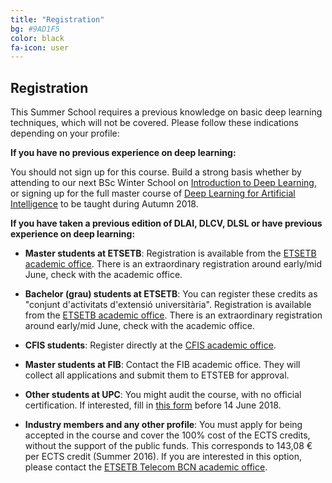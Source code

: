 ```yaml
---
title: "Registration"
bg: #9AD1F5
color: black
fa-icon: user
---
```



## Registration

This Summer School requires a previous knowledge on basic deep learning techniques, which will not be covered. Please follow these indications depending on your profile:

**If you have no previous experience on deep learning:**

You should not sign up for this course. Build a strong basis whether by attending to our next BSc Winter School on [Introduction to Deep Learning](https://telecombcn-dl.github.io/2018-idl/), or signing up for the full master course of [Deep Learning for Artificial Intelligence](https://telecombcn-dl.github.io/2017-dlai/) to be taught during Autumn 2018.


**If you have taken a previous edition of DLAI, DLCV, DLSL or have previous experience on deep learning:**

* __Master students at ETSETB__: Registration is available from the [ETSETB academic office](http://www.etsetb.upc.edu/ca/els-serveis/secretaria-oberta). There is an extraordinary registration around early/mid June, check with the academic office.

* __Bachelor (grau) students at ETSETB__: You can register these credits as "conjunt d'activitats d'extensió universitària". Registration is available from the [ETSETB academic office](http://www.etsetb.upc.edu/ca/els-serveis/secretaria-oberta). There is an extraordinary registration around early/mid June, check with the academic office.

* __CFIS students__: Register directly at the [CFIS academic office](https://cfis.upc.edu/ca).

* __Master students at FIB__: Contact the FIB academic office. They will collect all applications and submit them to ETSTEB for approval. 

* __Other students at UPC__: You might audit the course, with no official certification. If interested, fill in [this form](https://docs.google.com/forms/d/e/1FAIpQLSfnlQgg9ZHfDODwikN-4TEfbFrTbAEHCRquGnosFT25qTNpWQ/viewform?usp=sf_link) before 14 June 2018. 

* __Industry members and any other profile__: You must apply for being accepted in the course and cover the 100% cost of the ECTS credits, without the support of the public funds. This corresponds to 143,08 € per ECTS credit (Summer 2016). If you are interested in this option, please contact the [ETSETB Telecom BCN academic office](http://www.etsetb.upc.edu/ca/els-serveis/secretaria-oberta).
